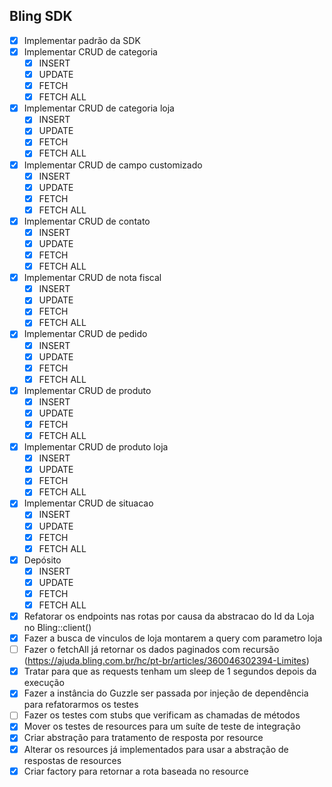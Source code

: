 ## Bling SDK

- [x] Implementar padrão da SDK
- [X] Implementar CRUD de categoria
    - [X] INSERT
    - [X] UPDATE
    - [X] FETCH
    - [X] FETCH ALL

- [X] Implementar CRUD de categoria loja
    - [X] INSERT
    - [X] UPDATE
    - [X] FETCH
    - [X] FETCH ALL

- [X] Implementar CRUD de campo customizado
    - [X] INSERT
    - [X] UPDATE
    - [X] FETCH
    - [X] FETCH ALL

- [X] Implementar CRUD de contato
    - [X] INSERT
    - [X] UPDATE
    - [X] FETCH
    - [X] FETCH ALL

- [X] Implementar CRUD de nota fiscal
    -  [X] INSERT
    -  [X] UPDATE
    -  [X] FETCH
    -  [X] FETCH ALL

-  [X] Implementar CRUD de pedido
    -  [X] INSERT
    -  [X] UPDATE
    -  [X] FETCH
    -  [X] FETCH ALL

- [X] Implementar CRUD de produto
    - [X] INSERT
    - [X] UPDATE
    - [X] FETCH
    - [X] FETCH ALL

- [X] Implementar CRUD de produto loja
    - [X] INSERT
    - [X] UPDATE
    - [X] FETCH
    - [X] FETCH ALL

- [X] Implementar CRUD de situacao
    - [X] INSERT
    - [X] UPDATE
    - [X] FETCH
    - [X] FETCH ALL
- [X] Depósito
  - [X] INSERT
  - [X] UPDATE
  - [X] FETCH
  - [X] FETCH ALL

- [X] Refatorar os endpoints nas rotas por causa da abstracao do Id da Loja no Bling::client()
- [X] Fazer a busca de vinculos de loja montarem a query com parametro loja
- [ ] Fazer o fetchAll já retornar os dados paginados com recursão (https://ajuda.bling.com.br/hc/pt-br/articles/360046302394-Limites)
- [X] Tratar para que as requests tenham um sleep de 1 segundos depois da execução
- [X] Fazer a instância do Guzzle ser passada por injeção de dependência para refatorarmos os testes
- [ ] Fazer os testes com stubs que verificam as chamadas de métodos
- [X] Mover os testes de resources para um suíte de teste de integração
- [X] Criar abstração para tratamento de resposta por resource
- [X] Alterar os resources já implementados para usar a abstração de respostas de resources
- [X] Criar factory para retornar a rota baseada no resource